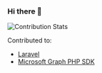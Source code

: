 ### Hi there 👋

![Contribution Stats](https://github-readme-stats.vercel.app/api?username=Dakoni4400&show_icons=true)

Contributed to:
- [Laravel](https://github.com/laravel/framework)
- [Microsoft Graph PHP SDK](https://github.com/microsoftgraph/MSGraph-SDK-Code-Generator)



<!--
**Dakoni4400/Dakoni4400** is a ✨ _special_ ✨ repository because its `README.md` (this file) appears on your GitHub profile.

Here are some ideas to get you started:

- 🔭 I’m currently working on ...
- 🌱 I’m currently learning ...
- 👯 I’m looking to collaborate on ...
- 🤔 I’m looking for help with ...
- 💬 Ask me about ...
- 📫 How to reach me: ...
- 😄 Pronouns: ...
- ⚡ Fun fact: ...
-->
